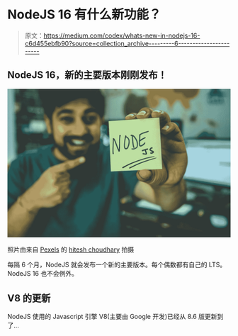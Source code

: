 # NodeJS 16 有什么新功能？

> 原文：<https://medium.com/codex/whats-new-in-nodejs-16-c6d455ebfb90?source=collection_archive---------6----------------------->

## NodeJS 16，新的主要版本刚刚发布！

![](img/192d7e0a3cffcd8bd72df28b2883fc14.png)

照片由来自 [Pexels](https://www.pexels.com/photo/person-holding-node-text-1261427/?utm_content=attributionCopyText&utm_medium=referral&utm_source=pexels) 的 [hitesh choudhary](https://www.pexels.com/@hiteshchoudhary?utm_content=attributionCopyText&utm_medium=referral&utm_source=pexels) 拍摄

每隔 6 个月，NodeJS 就会发布一个新的主要版本。每个偶数都有自己的 LTS。NodeJS 16 也不会例外。

## V8 的更新

NodeJS 使用的 Javascript 引擎 V8(主要由 Google 开发)已经从 8.6 版更新到了…